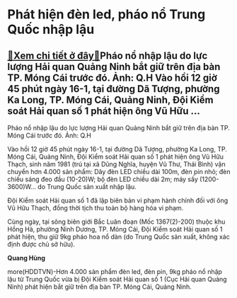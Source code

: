 Phát hiện đèn led, pháo nổ Trung Quốc nhập lậu
==============================================

[:gift:Xem chi tiết ở đây:gift:](https://hddtvn.com/phat-hien-den-led-phao-no-trung-quoc-nhap-lau/)Pháo nổ nhập lậu do lực lượng Hải quan Quảng Ninh bắt giữ trên địa bàn TP. Móng Cái trước đó. Ảnh: Q.H Vào hồi 12 giờ 45 phút ngày 16-1, tại đường Dã Tượng, phường Ka Long, TP. Móng Cái, Quảng Ninh, Đội Kiểm soát Hải quan số 1 phát hiện ông Vũ Hữu …
---------------------------------------------------------------------------------------------------------------------------------------------------------------------------------------------------------------------------------------------------------







 






 Pháo nổ nhập lậu do lực lượng Hải quan Quảng Ninh bắt giữ trên địa bàn TP. Móng Cái trước đó. Ảnh: Q.H 



Vào hồi 12 giờ 45 phút ngày 16-1, tại đường Dã Tượng, phường Ka Long, TP. Móng Cái, Quảng Ninh, Đội Kiểm soát Hải quan số 1 phát hiện ông Vũ Hữu Thạch, sinh năm 1981 (trú tại xã Dũng Nghĩa, huyện Vũ Thư, Thái Bình) vận chuyển hơn 4.000 sản phẩm: Dây đèn LED chiều dài 100m, đèn pin nhỏ; đèn chiếu sáng đeo đầu (10-20)W; bộ đèn LED chiều dài 2m; máy sấy (1200-3600)W… do Trung Quốc sản xuất nhập lậu.


 Đội Kiểm soát Hải quan số 1 đã lập biên bản vi phạm hành chính đối với ông Vũ Hữu Thạch, đồng thời tịch thu toàn bộ hàng hóa vi phạm.


 Cùng ngày, tại sông biên giới Bắc Luân đoạn (Mốc 1367(2)-200) thuộc khu Hồng Hà, phường Ninh Dương, TP. Móng Cái, Đội Kiểm soát Hải quan số 1 phát hiện, thu giữ 9kg pháo hoa nổ dàn (do Trung Quốc sản xuất, không xác định được chủ sở hữu).






**Quang Hùng**



more(HDDTVN)-Hơn 4.000 sản phẩm đèn led, đèn pin, 9kg pháo nổ nhập lậu từ Trung Quốc vừa bị Đội Kiểm soát Hải quan số 1 (Cục Hải quan Quảng Ninh) phát hiện bắt giữ trên địa bàn TP. Móng Cái, Quảng Ninh.

